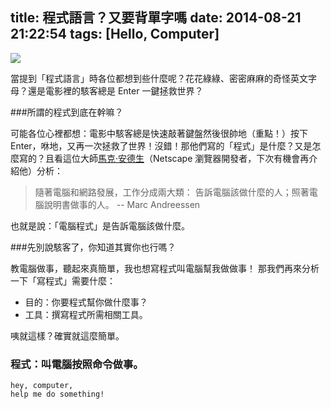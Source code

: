 title: 程式語言？又要背單字嗎
date: 2014-08-21 21:22:54
tags: [Hello, Computer]
---

![](http://cdn.inside.com.tw/wp-content/uploads/2013/02/medium_24604141.jpg)


當提到「程式語言」時各位都想到些什麼呢？花花綠綠、密密麻麻的奇怪英文字母？還是電影裡的駭客總是 Enter 一鍵拯救世界？
<!--more-->

###所謂的程式到底在幹嘛？

可能各位心裡都想：電影中駭客總是快速敲著鍵盤然後很帥地（重點！）按下Enter，咻地，又再一次拯救了世界！沒錯！那他們寫的「程式」是什麼？又是怎麼寫的？且看這位大師[馬克·安德生](http://zh.wikipedia.org/wiki/%E9%A6%AC%E5%85%8B%C2%B7%E5%AE%89%E5%BE%B7%E7%94%9F)（Netscape 瀏覽器開發者，下次有機會再介紹他）分析：


> 隨著電腦和網路發展，工作分成兩大類：
> 告訴電腦該做什麼的人；照著電腦說明書做事的人。
> -- Marc Andreessen

也就是說：「電腦程式」是告訴電腦該做什麼。


###先別說駭客了，你知道其實你也行嗎？

教電腦做事，聽起來真簡單，我也想寫程式叫電腦幫我做做事！
那我們再來分析一下「寫程式」需要什麼：

- 目的：你要程式幫你做什麼事？
- 工具：撰寫程式所需相關工具。

咦就這樣？確實就這麼簡單。

### 程式：叫電腦按照命令做事。

```plain
hey, computer,
help me do something!
```
